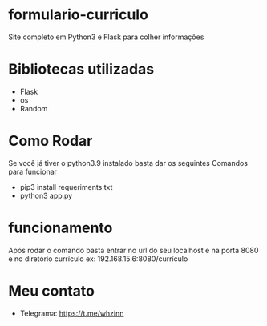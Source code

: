 # formulario-curriculo
Site completo em Python3 e Flask para colher informações 

# Bibliotecas utilizadas
* Flask
* os
* Random
# Como Rodar
Se você já tiver o python3.9 instalado basta dar os seguintes
Comandos para funcionar
+ pip3 install requeriments.txt
+ python3 app.py
# funcionamento
Após rodar o comando basta entrar no url do seu localhost
e na porta 8080 e no diretório currículo ex: 192.168.15.6:8080/currículo

# Meu contato
* Telegrama: https://t.me/whzinn
